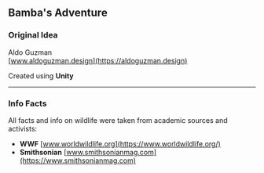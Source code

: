 ## Bamba's Adventure

### Original Idea
Aldo Guzman \
[www.aldoguzman.design](https://aldoguzman.design)

Created using **Unity**

---
### Info Facts
All facts and info on wildlife were taken from academic sources and activists:

- **WWF** [www.worldwildlife.org](https://www.worldwildlife.org/)
- **Smithsonian** [www.smithsonianmag.com](https://www.smithsonianmag.com)


